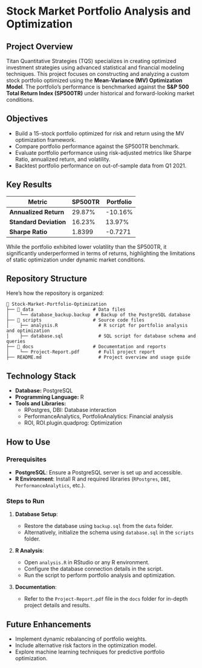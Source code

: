 # Stock Market Portfolio Analysis and Optimization

## Project Overview
Titan Quantitative Strategies (TQS) specializes in creating optimized investment strategies using advanced statistical and financial modeling techniques. This project focuses on constructing and analyzing a custom stock portfolio optimized using the **Mean-Variance (MV) Optimization Model**. The portfolio’s performance is benchmarked against the **S&P 500 Total Return Index (SP500TR)** under historical and forward-looking market conditions.

## Objectives
- Build a 15-stock portfolio optimized for risk and return using the MV optimization framework.
- Compare portfolio performance against the SP500TR benchmark.
- Evaluate portfolio performance using risk-adjusted metrics like Sharpe Ratio, annualized return, and volatility.
- Backtest portfolio performance on out-of-sample data from Q1 2021.

## Key Results
| Metric                 | SP500TR     | Portfolio    |
|------------------------|-------------|--------------|
| **Annualized Return**  | 29.87%      | -10.16%      |
| **Standard Deviation** | 16.23%      | 13.97%       |
| **Sharpe Ratio**       | 1.8399      | -0.7271      |

While the portfolio exhibited lower volatility than the SP500TR, it significantly underperformed in terms of returns, highlighting the limitations of static optimization under dynamic market conditions.

## Repository Structure
Here’s how the repository is organized:

```
📁 Stock-Market-Portfolio-Optimization
├── 📁 data                      # Data files
│    └── database_backup.backup  # Backup of the PostgreSQL database
├── 📁 scripts                   # Source code files
│    ├── analysis.R               # R script for portfolio analysis and optimization
│    ├── database.sql             # SQL script for database schema and queries
├── 📁 docs                      # Documentation and reports
│    └── Project-Report.pdf       # Full project report
├── README.md                     # Project overview and usage guide

```

## Technology Stack
- **Database:** PostgreSQL
- **Programming Language:** R
- **Tools and Libraries:**
  - RPostgres, DBI: Database interaction
  - PerformanceAnalytics, PortfolioAnalytics: Financial analysis
  - ROI, ROI.plugin.quadprog: Optimization

## How to Use
### Prerequisites
- **PostgreSQL**: Ensure a PostgreSQL server is set up and accessible.
- **R Environment**: Install R and required libraries (`RPostgres`, `DBI`, `PerformanceAnalytics`, etc.).

### Steps to Run
1. **Database Setup**:
   - Restore the database using `backup.sql` from the `data` folder.
   - Alternatively, initialize the schema using `database.sql` in the `scripts` folder.

2. **R Analysis**:
   - Open `analysis.R` in RStudio or any R environment.
   - Configure the database connection details in the script.
   - Run the script to perform portfolio analysis and optimization.

3. **Documentation**:
   - Refer to the `Project-Report.pdf` file in the `docs` folder for in-depth project details and results.

## Future Enhancements
- Implement dynamic rebalancing of portfolio weights.
- Include alternative risk factors in the optimization model.
- Explore machine learning techniques for predictive portfolio optimization.
